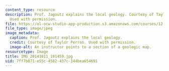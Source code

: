 ```yaml
---
content_type: resource
description: Prof. Jagoutz explains the local geology. Courtesy of Taylor Perron.
  Used with permission.
file: https://ol-ocw-studio-app-production.s3.amazonaws.com/courses/12-001-introduction-to-geology-fall-2013/7ff7b871e55c4582437c144bea654691_IMG_20141011_101459.jpg
file_type: image/jpeg
image_metadata:
  caption: Prof. Jagoutz explains the local geology.
  credit: Courtesy of Taylor Perron. Used with permission.
  image-alt: An instructor points to a section of a geologic map.
resourcetype: Image
title: IMG_20141011_101459.jpg
uid: 7ff7b871-e55c-4582-437c-144bea654691
---
```

